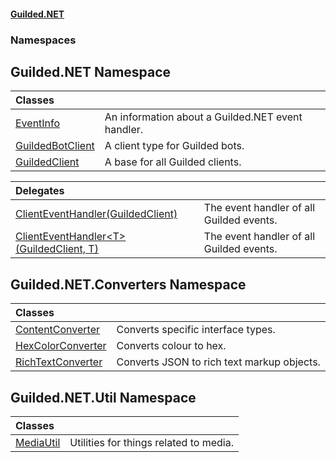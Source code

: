 #### [Guilded.NET](Guilded_NET_Base.md 'Guilded.NET.Base')
### Namespaces
<a name='Guilded_NET'></a>
## Guilded.NET Namespace

| Classes | |
| :--- | :--- |
| [EventInfo](EventInfo.md 'Guilded.NET.EventInfo') | An information about a Guilded.NET event handler.<br/> |
| [GuildedBotClient](GuildedBotClient.md 'Guilded.NET.GuildedBotClient') | A client type for Guilded bots.<br/> |
| [GuildedClient](GuildedClient.md 'Guilded.NET.GuildedClient') | A base for all Guilded clients.<br/> |

| Delegates | |
| :--- | :--- |
| [ClientEventHandler(GuildedClient)](ClientEventHandler(GuildedClient).md 'Guilded.NET.ClientEventHandler(Guilded.NET.GuildedClient)') | The event handler of all Guilded events.<br/> |
| [ClientEventHandler&lt;T&gt;(GuildedClient, T)](ClientEventHandler_T_(GuildedClient_T).md 'Guilded.NET.ClientEventHandler&lt;T&gt;(Guilded.NET.GuildedClient, T)') | The event handler of all Guilded events.<br/> |
  
<a name='Guilded_NET_Converters'></a>
## Guilded.NET.Converters Namespace

| Classes | |
| :--- | :--- |
| [ContentConverter](ContentConverter.md 'Guilded.NET.Converters.ContentConverter') | Converts specific interface types.<br/> |
| [HexColorConverter](HexColorConverter.md 'Guilded.NET.Converters.HexColorConverter') | Converts colour to hex.<br/> |
| [RichTextConverter](RichTextConverter.md 'Guilded.NET.Converters.RichTextConverter') | Converts JSON to rich text markup objects.<br/> |
  
<a name='Guilded_NET_Util'></a>
## Guilded.NET.Util Namespace

| Classes | |
| :--- | :--- |
| [MediaUtil](MediaUtil.md 'Guilded.NET.Util.MediaUtil') | Utilities for things related to media.<br/> |
  
